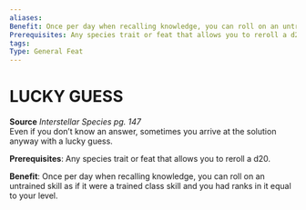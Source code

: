```yaml
---
aliases: 
Benefit: Once per day when recalling knowledge, you can roll on an untrained skill as if it were a trained class skill and you had ranks in it equal to your level.
Prerequisites: Any species trait or feat that allows you to reroll a d20.
tags: 
Type: General Feat
---
```

# LUCKY GUESS
**Source** _Interstellar Species pg. 147_  
Even if you don’t know an answer, sometimes you arrive at the solution anyway with a lucky guess.

**Prerequisites**: Any species trait or feat that allows you to reroll a d20.

**Benefit**: Once per day when recalling knowledge, you can roll on an untrained skill as if it were a trained class skill and you had ranks in it equal to your level.

